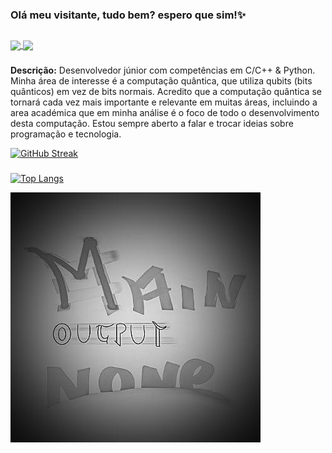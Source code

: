 ### Olá meu visitante, tudo bem? espero que sim!✨
##
<a href="https://discord.com/channels/990151377030361129">
  <img align="center" src="https://img.shields.io/discord/990151377030361129?label=discord&style=for-the-badge" />
</a>
<a href="https://discord.com/channels/990151377030361129">
  <img align="center" src="https://img.shields.io/github/followers/MainOutputNone?label=Seguidores&style=for-the-badge" />
</a>

###

**Descrição:** Desenvolvedor júnior com competências em C/C++ & Python. Minha área de interesse é a computação quântica, que utiliza qubits (bits quânticos) em vez de bits normais. Acredito que a computação quântica se tornará cada vez mais importante e relevante em muitas áreas, incluindo a area académica que em minha análise é o foco de todo o desenvolvimento desta computação. Estou sempre aberto a falar e trocar ideias sobre programação e tecnologia.
<!---
<a href="https://github.com/MainOutputNone">
  <img align="center" src="https://streak-stats.demolab.com?user=MainOutputNone&theme=city_lights&border_radius=8&locale=pt_BR&mode=weekly&border=DDC745&hide_border=true" />
</a> -->
[![GitHub Streak](https://streak-stats.demolab.com?user=MainOutputNone&theme=omni&hide_border=true&border_radius=8&locale=pt_BR&mode=weekly)](https://git.io/streak-stats)

<!---
<a href="https://github.com/MainOutputNone">
  <img align="center" src="https://github-readme-stats.vercel.app/api/top-langs/?username=MainOutputNone&hide_progress=true&&theme=vision-friendly-dark&border_color=DDC745&border_radius=7.5&hide_border=true" />
</a>
-->

###

[![Top Langs](https://github-readme-stats.vercel.app/api/top-langs/?username=MainOutputNone&hide_progress=false&&theme=omni&border_color=DDC745&border_radius=7.5&hide_border=true)](https://github.com/anuraghazra/github-readme-stats)

![](.gif/ezgif.com-gif-maker.gif)
